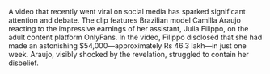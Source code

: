 A video that recently went viral on social media has sparked significant attention and debate. The clip features Brazilian model Camilla Araujo reacting to the impressive earnings of her assistant, Julia Filippo, on the adult content platform OnlyFans. In the video, Filippo disclosed that she had made an astonishing $54,000—approximately Rs 46.3 lakh—in just one week. Araujo, visibly shocked by the revelation, struggled to contain her disbelief.
